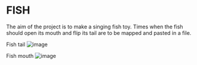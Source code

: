 # FISH

The aim of the project is to make a singing fish toy. Times when the fish should open its mouth and flip its tail are to be mapped and pasted in a file.

Fish tail
![image](https://github.com/user-attachments/assets/86fc0ee8-b1b8-41cc-9802-5f3b8ed17d9f)

Fish mouth
![image](https://github.com/user-attachments/assets/827f7fab-2650-4374-98f7-23010b85268d)

